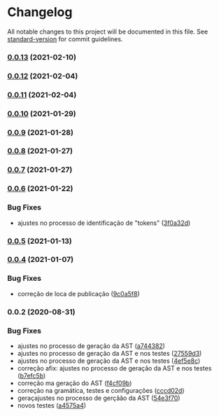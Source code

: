 # Changelog

All notable changes to this project will be documented in this file. See [standard-version](https://github.com/conventional-changelog/standard-version) for commit guidelines.

### [0.0.13](https://github.com/totvs/tds-parsers/compare/v0.0.12...v0.0.13) (2021-02-10)

### [0.0.12](https://github.com/totvs/tds-parsers/compare/v0.0.11...v0.0.12) (2021-02-04)

### [0.0.11](https://github.com/totvs/tds-parsers/compare/v0.0.10...v0.0.11) (2021-02-04)

### [0.0.10](https://github.com/totvs/tds-parsers/compare/v0.0.9...v0.0.10) (2021-01-29)

### [0.0.9](https://github.com/totvs/tds-parsers/compare/v0.0.8...v0.0.9) (2021-01-28)

### [0.0.8](https://github.com/totvs/tds-parsers/compare/v0.0.7...v0.0.8) (2021-01-27)

### [0.0.7](https://github.com/totvs/tds-parsers/compare/v0.0.6...v0.0.7) (2021-01-27)

### [0.0.6](https://github.com/totvs/tds-parsers/compare/v0.0.5...v0.0.6) (2021-01-22)


### Bug Fixes

* ajustes no processo de identificação de "tokens" ([3f0a32d](https://github.com/totvs/tds-parsers/commit/3f0a32dee470e16f69663c37439f0a17012d1239))

### [0.0.5](https://github.com/totvs/tds-parsers/compare/v0.0.4...v0.0.5) (2021-01-13)

### [0.0.4](https://github.com/totvs/tds-parsers/compare/v0.0.2...v0.0.4) (2021-01-07)


### Bug Fixes

* correção de loca de publicação ([9c0a5f8](https://github.com/totvs/tds-parsers/commit/9c0a5f826437e6875cd2823898c46917bc66f079))

### 0.0.2 (2020-08-31)


### Bug Fixes

* ajustes no processo de geração da AST ([a744382](https://github.com/totvs/tds-parsers/commit/a7443820bd1296666e2f214c95492eb7c2437a52))
* ajustes no processo de geração da AST e nos testes ([27559d3](https://github.com/totvs/tds-parsers/commit/27559d39d2a542c89662d22d35d942d5a626374a))
* ajustes no processo de geração da AST e nos testes ([4ef5e8c](https://github.com/totvs/tds-parsers/commit/4ef5e8c148792716e0fa125bfb74a7766788af3f))
* correção afix: ajustes no processo de geração da AST e nos testes ([b7efc5b](https://github.com/totvs/tds-parsers/commit/b7efc5b8fc3894ab5307f7484eaa8d68a902792c))
* correção ma geração do AST ([f4cf09b](https://github.com/totvs/tds-parsers/commit/f4cf09bac44ef6d1b461b9029c21ff98a3c0fccb))
* correção na gramática, testes e configurações ([cccd02d](https://github.com/totvs/tds-parsers/commit/cccd02dba6817d666f98ac1e7d5ba05516aa6926))
* geraçajustes no processo de gerçãão da AST ([54e3f70](https://github.com/totvs/tds-parsers/commit/54e3f706d8b4b8df95f08e37d8ada8a5fb3a50a8))
* novos testes ([a4575a4](https://github.com/totvs/tds-parsers/commit/a4575a409fed2069f0e03e5451a9664efbe107f6))
